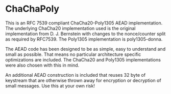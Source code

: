 # ChaChaPoly

This is an RFC 7539 compliant ChaCha20-Poly1305 AEAD implementation. The underlying ChaCha20 implementation used is the original implementation from D. J. Bernstein with changes to the nonce/counter split as required by RFC7539. The Poly1305 implementation is poly1305-donna.

The AEAD code has been designed to be as simple, easy to understand and small as possible. That means no particular architecture specific optimizations are included. The ChaCha20 and Poly1305 implementations were also chosen with this in mind.

An additional AEAD construction is included that reuses 32 byte of keystream that are otherwise thrown away for encryption or decryption of small messages. Use this at your own risk!
